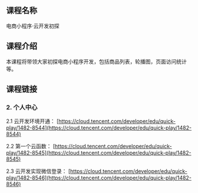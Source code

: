 ## 课程名称

电商小程序·云开发初探

## 课程介绍

本课程将带领大家初探电商小程序开发，包括商品列表，轮播图，页面访问统计等。

## 课程链接

### 2. 个人中心

2.1 云开发环境开通：
[https://cloud.tencent.com/developer/edu/quick-play/1482-8544](https://cloud.tencent.com/developer/edu/quick-play/1482-8544)

2.2 第一个云函数：
[https://cloud.tencent.com/developer/edu/quick-play/1482-8545](https://cloud.tencent.com/developer/edu/quick-play/1482-8545)

2.3 云开发实现微信登录：
[https://cloud.tencent.com/developer/edu/quick-play/1482-8546](https://cloud.tencent.com/developer/edu/quick-play/1482-8546)
